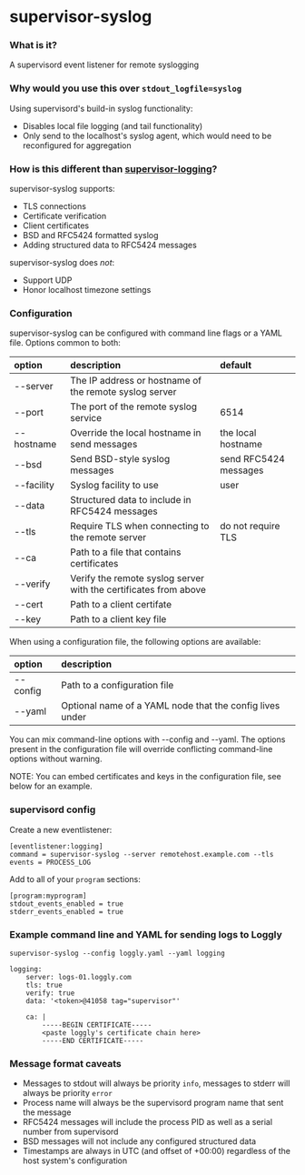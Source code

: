 # supervisor-syslog

### What is it?
A supervisord event listener for remote syslogging

### Why would you use this over `stdout_logfile=syslog`

Using supervisord's build-in syslog functionality:
* Disables local file logging (and tail functionality)
* Only send to the localhost's syslog agent, which would need to be reconfigured for aggregation 

### How is this different than [supervisor-logging](https://github.com/infoxchange/supervisor-logging)?

supervisor-syslog supports:
* TLS connections
* Certificate verification
* Client certificates
* BSD and RFC5424 formatted syslog
* Adding structured data to RFC5424 messages

supervisor-syslog does _not_:
* Support UDP
* Honor localhost timezone settings

### Configuration

supervisor-syslog can be configured with command line flags or a YAML file. Options common to both:

| option | description | default |
| :---- | :---- | :---- |
| --server | The IP address or hostname of the remote syslog server | |
| --port | The port of the remote syslog service | 6514 |
| --hostname | Override the local hostname in send messages | the local hostname |
| --bsd | Send BSD-style syslog messages | send RFC5424 messages |
| --facility | Syslog facility to use | user |
| --data | Structured data to include in RFC5424 messages | |
| --tls | Require TLS when connecting to the remote server | do not require TLS |
| --ca | Path to a file that contains certificates | |
| --verify | Verify the remote syslog server with the certificates from above | |
| --cert | Path to a client certifate | |
| --key | Path to a client key file | |

When using a configuration file, the following options are available:

| option | description |
| :---- | :---- |
| --config | Path to a configuration file |
| --yaml | Optional name of a YAML node that the config lives under |

You can mix command-line options with --config and --yaml.
The options present in the configuration file will override conflicting
command-line options without warning.

NOTE: You can embed certificates and keys in the configuration file, see below for an example.

### supervisord config

Create a new eventlistener:
```
[eventlistener:logging]
command = supervisor-syslog --server remotehost.example.com --tls
events = PROCESS_LOG
```
Add to all of your `program` sections:
```
[program:myprogram]
stdout_events_enabled = true
stderr_events_enabled = true
```

### Example command line and YAML for sending logs to Loggly

`supervisor-syslog --config loggly.yaml --yaml logging`

```
logging:
    server: logs-01.loggly.com
    tls: true
    verify: true
    data: '<token>@41058 tag="supervisor"'

    ca: |
        -----BEGIN CERTIFICATE-----
        <paste loggly's certificate chain here>
        -----END CERTIFICATE-----
```

### Message format caveats

* Messages to stdout will always be priority `info`, messages to stderr will always be priority `error`
* Process name will always be the supervisord program name that sent the message
* RFC5424 messages will include the process PID as well as a serial number from supervisord
* BSD messages will not include any configured structured data
* Timestamps are always in UTC (and offset of +00:00) regardless of the host system's configuration

